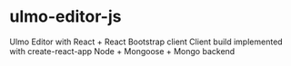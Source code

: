 # ulmo-editor-js
Ulmo Editor with React + React Bootstrap client
Client build implemented with create-react-app
Node + Mongoose + Mongo backend
